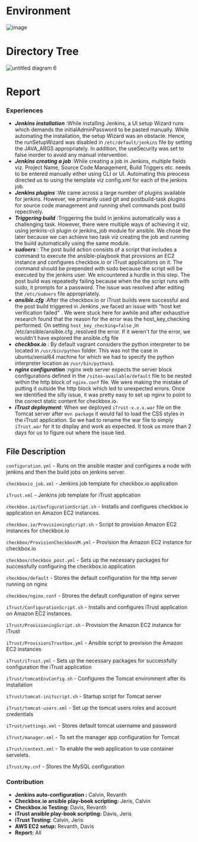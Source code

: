 # Environment

![image](https://media.github.ncsu.edu/user/6391/files/45a7417c-a224-11e7-977d-f19af6ba061d)


# Directory Tree

  ![untitled diagram 6](https://media.github.ncsu.edu/user/6391/files/c1bd9c48-a238-11e7-8a2c-3a44b89eedd5)


# Report
### Experiences

* ***Jenkins installation*** :While installing Jenkins, a UI setup Wizard runs which demands the initialAdminPassword to be pasted manually. While automating the installation, the setup Wizard was an obstacle. Hence, the runSetupWizard was disabled in `/etc/default/jenkins` file by setting the JAVA_ARGS appropriately. In addition, the useSecurity was set to false inorder to avoid any manual intervention.
* ***Jenkins creating a job*** :While creating a job in Jenkins, multiple fields viz. Project Name, Source Code Management, Build Triggers etc. needs to be entered manually either using CLI or UI. Automating this preocess directed us to using the template viz config.xml for each of the jenkins job.
* ***Jenkins plugins*** :We came across a large number of plugins available for jenkins. However, we primarily used git and postbuild-task plugins for source code management and running shell commands post build repectively.
* ***Triggering build*** :Triggering the build in jenkins automatically was a challenging task. However, there were multiple ways of achieving it viz. using jenkins-cli plugin or jenkins_job module for ansible. We chose the later because we can achieve two task viz creating the job and running the build automatically using the same module.
* ***sudoers*** : The post build action consists of a script that includes a command to execute the ansible-playbook that provsions an EC2 instance and configures checkbox.io or iTrust applicaitons on it. The command should be prepended with sudo because the script will be executed by the jenkins user. We encountered a hurdle in this  step. The post build was repeatedly failing because when the the script runs with sudo, it prompts for a password. The issue was resolved after editing the `/etc/sudoers` file appropriately.
* ***ansible.cfg*** :After the checkbox.io or iTrust builds were successful and the post build triggered in Jenkins ,we faced an issue with "host ket verification failed" . We were stuck here for awhile and after exhaustive research found that the reason for the error was the host_key_checking performed. On setting `host_key_checking=false` ,in /etc/ansible/ansible.cfg ,resolved the error. If it weren't for the error, we wouldn't have explored the ansible.cfg file
* ***checkbox.io*** : By default vagrant considers the python interpreter to be located in `/usr/bin/python` folder. This was not the case in ubuntu/xenial64 machine for which we had to specify the python interpreter location as `/usr/bin/python3`.
* ***nginx configuration*** :nginx web server expects the server block configurations defined in the `/sites-available/default` file to be nested within the http block of `nginx.conf` file. We were making the mistake of putting it outside the http block which led to unexpected errors. Once we identified the silly issue, it was pretty easy to set up nginx to point to the correct static content for checkbox.io.
* ***iTrust deployment***: When we deployed `iTrust-x.x.x.war` file on the Tomcat server after `mvn package` it would fail to load the CSS styles in the iTrust application. So we had to rename the war file to simply `iTrust.war` for it to display and work as expected. It took us more than 2 days for us to figure out where the issue lied.

## File Description
`configuration.yml` - Runs on the ansible master and configures a node with jenkins and then the build jobs on jenkins server.

`checkboxio_job.xml` - Jenkins job template for checkbox.io application

`iTrust.xml` - Jenkins job template for iTrust application

`checkbox.io/ConfigurationScript.sh` - Installs and configures checkbox.io application on Amazon EC2 instances.

`checkbox.io/ProvisioningScript.sh` - Script to provision Amazon EC2 instances for checkbox.io

`checkbox/ProvisionCheckboxVM.yml` - Provision the Amazon EC2 instance for checkbox.io

`checkbox/checkbox_post.yml` - Sets up the necessary packages for successfully configuring the checkbox.io application

`checkbox/default` - Stores the default configuration for the http server running on nginx

`checkbox/nginx.conf` - Strores the default configuration of nginx server

`iTrust/ConfigurationScript.sh` - Installs and configures iTrust application on Amazon EC2 instances.

`iTrust/ProvisioningScript.sh` - Provision the Amazon EC2 instance for iTrust

`iTrust/ProvisioniTrustbox.yml` - Ansible script to provision the Amazon EC2 instances

`iTrust/iTrust.yml` - Sets up the necessary packages for successfully configuration the iTrust application

`iTrust/tomcatEnvConfig.sh` - Configures the Tomcat environment after its installation

`iTrust/tomcat-initscript.sh` - Startup script for Tomcat server

`iTrust/tomcat-users.xml` - Set up the tomcat users roles and account credentials

`iTrust/settings.xml` - Stores default tomcat username and password

`iTrust/manager.xml` - To set the manager app configuration for Tomcat

`iTrust/context.xml` - To enable the web application to use container servelets.

`iTrust/my.cnf` - Stores the MySQL configuration


### Contribution
* **Jenkins auto-configuration :** Calvin, Revanth
* **Checkbox.io ansible play-book scripting:** Jeris, Calvin
* **Checkbox.io Testing:** Davis, Revanth
* **iTrust ansible play-book scripting:** Davis, Jeris
* **iTrust Testing:** Calvin, Jeris
* **AWS EC2 setup:** Revanth, Davis
* **Report:** All
